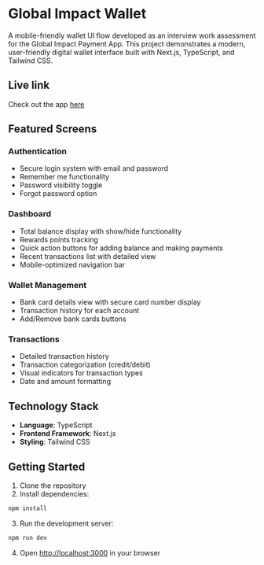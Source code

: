# Global Impact Wallet

A mobile-friendly wallet UI flow developed as an interview work assessment for the Global Impact Payment App. This project demonstrates a modern, user-friendly digital wallet interface built with Next.js, TypeScript, and Tailwind CSS.

## Live link
Check out the app [here](https://global-impact-wallet.vercel.app/auth/sign-up)
## Featured Screens

### Authentication
- Secure login system with email and password
- Remember me functionality
- Password visibility toggle
- Forgot password option

### Dashboard
- Total balance display with show/hide functionality
- Rewards points tracking
- Quick action buttons for adding balance and making payments
- Recent transactions list with detailed view
- Mobile-optimized navigation bar

### Wallet Management
- Bank card details view with secure card number display
- Transaction history for each account
- Add/Remove bank cards buttons

### Transactions
- Detailed transaction history
- Transaction categorization (credit/debit)
- Visual indicators for transaction types
- Date and amount formatting

## Technology Stack

- **Language**: TypeScript
- **Frontend Framework**: Next.js
- **Styling**: Tailwind CSS

## Getting Started

1. Clone the repository
2. Install dependencies:
```bash
npm install
```

3. Run the development server:
```bash
npm run dev
```

4. Open [http://localhost:3000](http://localhost:3000) in your browser
